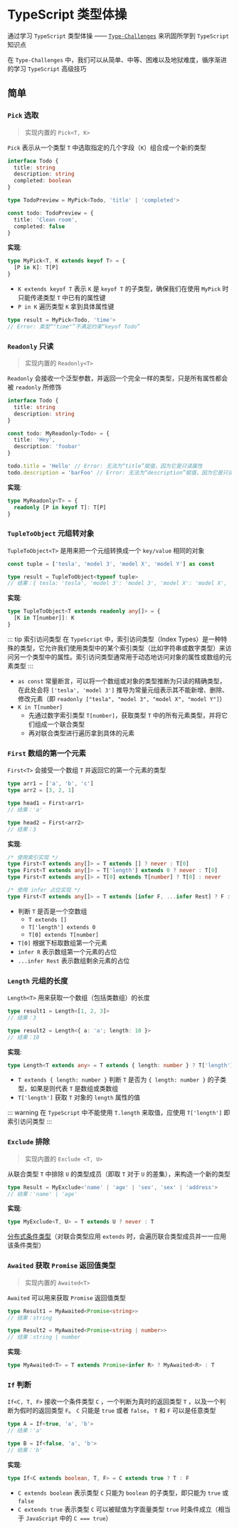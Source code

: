 # TypeScript 类型体操

通过学习 `TypeScript` 类型体操 —— [`Type-Challenges`](https://github.com/type-challenges/type-challenges/blob/main/README.zh-CN.md) 来巩固所学到 `TypeScript` 知识点

在 `Type-Challenges` 中，我们可以从简单、中等、困难以及地狱难度，循序渐进的学习 `TypeScript` 高级技巧

## 简单

### `Pick` 选取

> 实现内置的 `Pick<T, K>`

`Pick` 表示从一个类型 `T` 中选取指定的几个字段（`K`）组合成一个新的类型

```ts
interface Todo {
  title: string
  description: string
  completed: boolean
}

type TodoPreview = MyPick<Todo, 'title' | 'completed'>

const todo: TodoPreview = {
  title: 'Clean room',
  completed: false
}
```

**实现**:

```ts
type MyPick<T, K extends keyof T> = {
  [P in K]: T[P]
}
```

- `K extends keyof T` 表示 `K` 是 `keyof T` 的子类型，确保我们在使用 `MyPick` 时只能传递类型 `T` 中已有的属性键
- `P in K` 遍历类型 `K` 拿到具体属性键

```ts
type result = MyPick<Todo, 'time'>
// Error: 类型“"time"”不满足约束“keyof Todo”
```

### `Readonly` 只读

> 实现内置的 `Readonly<T>`

`Readonly` 会接收一个泛型参数，并返回一个完全一样的类型，只是所有属性都会被 `readonly` 所修饰

```ts
interface Todo {
  title: string
  description: string
}

const todo: MyReadonly<Todo> = {
  title: 'Hey',
  description: 'foobar'
}

todo.title = 'Hello' // Error: 无法为“title”赋值，因为它是只读属性
todo.description = 'barFoo' // Error: 无法为“description”赋值，因为它是只读属性
```

**实现**:

```ts
type MyReadonly<T> = {
  readonly [P in keyof T]: T[P]
}
```

### `TupleToObject` 元组转对象

`TupleToObject<T>` 是用来把一个元组转换成一个 `key/value` 相同的对象

```ts
const tuple = ['tesla', 'model 3', 'model X', 'model Y'] as const

type result = TupleToObject<typeof tuple>
// 结果：{ tesla: 'tesla', 'model 3': 'model 3', 'model X': 'model X', 'model Y': 'model Y'}
```

**实现**:

```ts
type TupleToObject<T extends readonly any[]> = {
  [K in T[number]]: K
}
```

::: tip 索引访问类型
在 `TypeScript` 中，索引访问类型（Index Types）是一种特殊的类型，它允许我们使用类型中的某个索引类型（比如字符串或数字类型）来访问另一个类型中的属性。索引访问类型通常用于动态地访问对象的属性或数组的元素类型
:::

- `as const` 常量断言，可以将一个数组或对象的类型推断为只读的精确类型，在此处会将 `['tesla', 'model 3']` 推导为常量元组表示其不能新增、删除、修改元素（即 `readonly ["tesla", "model 3", "model X", "model Y"]`）
- `K in T[number]`
  - 先通过数字索引类型 `T[number]`，获取类型 `T` 中的所有元素类型，并将它们组成一个联合类型
  - 再对联合类型进行遍历拿到具体的元素

### `First` 数组的第一个元素

`First<T>` 会接受一个数组 `T` 并返回它的第一个元素的类型

```ts
type arr1 = ['a', 'b', 'c']
type arr2 = [3, 2, 1]

type head1 = First<arr1>
// 结果：'a'

type head2 = First<arr2>
// 结果：3
```

**实现**:

```ts
/* 使用索引实现 */
type First<T extends any[]> = T extends [] ? never : T[0]
type First<T extends any[]> = T['length'] extends 0 ? never : T[0]
type First<T extends any[]> = T[0] extends T[number] ? T[0] : never

/* 使用 infer 占位实现 */
type First<T extends any[]> = T extends [infer F, ...infer Rest] ? F : never
```

- 判断 `T` 是否是一个空数组
  - `T extends []`
  - `T['length'] extends 0`
  - `T[0] extends T[number]`
- `T[0]` 根据下标取数组第一个元素
- `infer R` 表示数组第一个元素的占位
- `...infer Rest` 表示数组剩余元素的占位

### `Length` 元组的长度

`Length<T>` 用来获取一个数组（包括类数组）的长度

```ts
type result1 = Length<[1, 2, 3]>
// 结果：3

type result2 = Length<{ a: 'a'; length: 10 }>
// 结果：10
```

**实现**:

```ts
type Length<T extends any> = T extends { length: number } ? T['length'] : never
```

- `T extends { length: number }` 判断 `T` 是否为 `{ length: number }` 的子类型，如果是则代表 `T` 是数组或类数组
- `T['length']` 获取 `T` 对象的 `length` 属性的值

::: warning
在 `TypeScript` 中不能使用 `T.length` 来取值，应使用 `T['length']` 即索引访问类型
:::

### `Exclude` 排除

> 实现内置的 `Exclude <T, U>`

从联合类型 `T` 中排除 `U` 的类型成员（即取 `T` 对于 `U` 的差集），来构造一个新的类型

```ts
type Result = MyExclude<'name' | 'age' | 'sex', 'sex' | 'address'>
// 结果：'name' | 'age'
```

**实现**:

```ts
type MyExclude<T, U> = T extends U ? never : T
```

[分布式条件类型](/fe/typescript/base#分布式条件类型)（对联合类型应用 `extends` 时，会遍历联合类型成员并一一应用该条件类型）

### `Awaited` 获取 `Promise` 返回值类型

> 实现内置的 `Awaited<T>`

`Awaited` 可以用来获取 `Promise` 返回值类型

```ts
type Result1 = MyAwaited<Promise<string>>
// 结果：string

type Result2 = MyAwaited<Promise<string | number>>
// 结果：string | number
```

**实现**:

```ts
type MyAwaited<T> = T extends Promise<infer R> ? MyAwaited<R> : T
```

### `If` 判断

`If<C, T, F>` 接收一个条件类型 `C` ，一个判断为真时的返回类型 `T` ，以及一个判断为假时的返回类型 `F`。 `C` 只能是 `true` 或者 `false`， `T` 和 `F` 可以是任意类型

```ts
type A = If<true, 'a', 'b'>
// 结果：'a'

type B = If<false, 'a', 'b'>
// 结果：'b'
```

**实现**:

```ts
type If<C extends boolean, T, F> = C extends true ? T : F
```

- `C extends boolean` 表示类型 `C` 只能为 `boolean` 的子类型，即只能为 `true` 或 `false`
- `C extends true` 表示类型 `C` 可以被赋值为字面量类型 `true` 时条件成立（相当于 `JavaScript` 中的 `C === true`）
